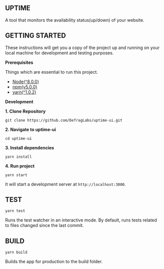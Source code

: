**UPTIME**
------------------------------------------------------------------------------------------------------------------------
A tool that monitors the availability status(up/down) of your website.


**GETTING STARTED**
------------------------------------------------------------------------------------------------------------------------
These instructions will get you a copy of the project up and running on your local machine for development and testing purposes. 

**Prerequisites**

Things which are essential to run this project.
* [Node(^8.0.0)](https://nodejs.org)
* [npm(v5.0.0)](https://www.npmjs.com)
* [yarn(^1.0.2)](https://yarnpkg.com)

**Development**

**1. Clone Repository**

```git clone https://github.com/DefragLabs/uptime-ui.git```


**2. Navigate to uptime-ui**

```cd uptime-ui```

**3. Install dependencies**

```yarn install```

**4. Run project**

```yarn start```

It will start a development server at `http://localhost:3000`.


**TEST**
------------------------------------------------------------------------------------------------------------------------
```yarn test```

Runs the test watcher in an interactive mode. By default, runs tests related to files changed since the last commit.

**BUILD**
------------------------------------------------------------------------------------------------------------------------
```yarn build```

Builds the app for production to the build folder.
